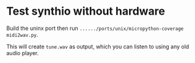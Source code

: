 # Test synthio without hardware

Build the uninx port then run `....../ports/unix/micropython-coverage midi2wav.py`.

This will create `tune.wav` as output, which you can listen to using any old audio player.
